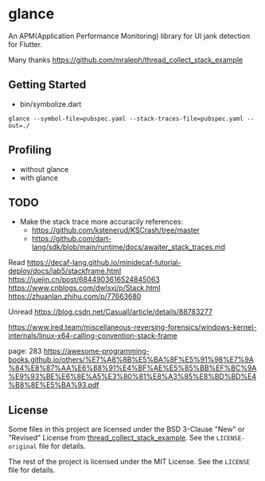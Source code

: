 # glance

An APM(Application Performance Monitoring) library for UI jank detection for Flutter.

Many thanks
https://github.com/mraleph/thread_collect_stack_example

## Getting Started

- bin/symbolize.dart

```
glance --symbol-file=pubspec.yaml --stack-traces-file=pubspec.yaml --out=./
```




## Profiling
- without glance
- with glance

## TODO
- Make the stack trace more accuracily
references:
  - https://github.com/kstenerud/KSCrash/tree/master
  - https://github.com/dart-lang/sdk/blob/main/runtime/docs/awaiter_stack_traces.md



Read
https://decaf-lang.github.io/minidecaf-tutorial-deploy/docs/lab5/stackframe.html
https://juejin.cn/post/6844903616524845063
https://www.cnblogs.com/dwlsxj/p/Stack.html
https://zhuanlan.zhihu.com/p/77663680

Unread
https://blog.csdn.net/Casuall/article/details/88783277

https://www.ired.team/miscellaneous-reversing-forensics/windows-kernel-internals/linux-x64-calling-convention-stack-frame

page: 283
https://awesome-programming-books.github.io/others/%E7%A8%8B%E5%BA%8F%E5%91%98%E7%9A%84%E8%87%AA%E6%88%91%E4%BF%AE%E5%85%BB%EF%BC%9A%E9%93%BE%E6%8E%A5%E3%80%81%E8%A3%85%E8%BD%BD%E4%B8%8E%E5%BA%93.pdf



## License

Some files in this project are licensed under the BSD 3-Clause "New" or "Revised" License from [thread_collect_stack_example](https://github.com/mraleph/thread_collect_stack_example). See the `LICENSE-original` file for details.

The rest of the project is licensed under the MIT License. See the `LICENSE` file for details.



